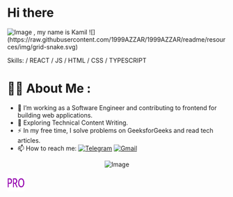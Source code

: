 # Hi there 
  <img src="https://camo.githubusercontent.com/0c732027af8a28d138e3698181f7be7c9b97d443b4beb9c7ce8ec4cffc6b4767/68747470733a2f2f6d656469612e67697068792e636f6d2f6d656469612f6876524a434c467a6361737252346961377a2f67697068792e676966" alt="Image" style="width: 10%;" />
, my name is Kamil
![](https://raw.githubusercontent.com/1999AZZAR/1999AZZAR/readme/resources/img/grid-snake.svg)


Skills:  / REACT / JS / HTML / CSS / TYPESCRIPT
# 👩‍💻 About Me :

- 🔭 I’m working as a Software Engineer and contributing to frontend for building web applications.
- 🌱  Exploring Technical Content Writing.
- ⚡  In my free time, I solve problems on GeeksforGeeks and read tech articles.
- 📫 How to reach me: [<img src='https://img.shields.io/badge/-Sadigov-blue?style=flat&logo=Telegram&logoColor=white' alt='Telegram' height='20'>](https://t.me/Sadigov26)  [<img src='https://img.shields.io/badge/-sadigovkamil2%40gmail.com-red?style=for-the-badge&logo=gmail&logoColor=white' alt='Gmail' height='20'>](mailto:sadigovkamil2@gmail.com) 
<div align="center">
  <img src="https://camo.githubusercontent.com/d26893d99fe76f99fcf7d36e586ad8a0133c131fd4b101fe56494105b4238549/68747470733a2f2f6d656469612e67697068792e636f6d2f6d656469612f645765734263544c61766b5a754733354d492f67697068792e676966" alt="Image" style="width: 60%;" />
</div>



 

<a href='https://github.com/pricing'><img src='https://raw.githubusercontent.com/acervenky/animated-github-badges/master/assets/pro.gif' width='40' height='40'></a> 


